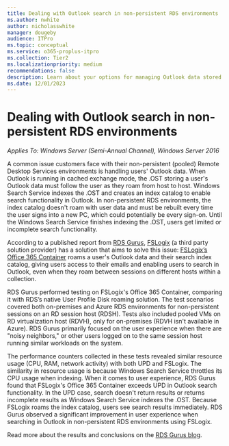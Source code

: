 ```yaml
---
title: Dealing with Outlook search in non-persistent RDS environments
ms.author: nwhite
author: nicholasswhite
manager: dougeby
audience: ITPro
ms.topic: conceptual
ms.service: o365-proplus-itpro
ms.collection: Tier2
ms.localizationpriority: medium
recommendations: false
description: Learn about your options for managing Outlook data stored to a user profile disk.
ms.date: 12/01/2023
---
```


# Dealing with Outlook search in non-persistent RDS environments

*Applies To: Windows Server (Semi-Annual Channel), Windows Server 2016*

A common issue customers face with their non-persistent (pooled) Remote Desktop Services environments is handling users' Outlook data. When Outlook is running in cached exchange mode, the .OST storing a user's Outlook data must follow the user as they roam from host to host. Windows Search Service indexes the .OST and creates an index catalog to enable search functionality in Outlook. In non-persistent RDS environments, the index catalog doesn't roam with user data and must be rebuilt every time the user signs into a new PC, which could potentially be every sign-on. Until the Windows Search Service finishes indexing the .OST, users get limited or incomplete search functionality. 

According to a published report from [RDS Gurus](https://rdsgurus.com), [FSLogix](https://fslogix.com/) (a third party solution provider) has a solution that aims to solve this issue: [FSLogix’s Office 365 Container](https://fslogix.com/products/office-365-container) roams a user's Outlook data and their search index catalog, giving users access to their emails and enabling users to search in Outlook, even when they roam between sessions on different hosts within a collection.  

RDS Gurus performed testing on FSLogix's Office 365 Container, comparing it with RDS’s native User Profile Disk roaming solution. The test scenarios covered both on-premises and Azure RDS environments for non-persistent sessions on an RD session host (RDSH). Tests also included pooled VMs on RD virtualization host (RDVH), only for on-premises (RDVH isn't available in Azure). RDS Gurus primarily focused on the user experience when there are "noisy neighbors," or other users logged on to the same session host running similar workloads on the system. 

The performance counters collected in these tests revealed similar resource usage (CPU, RAM, network activity) with both UPD and FSLogix. The similarity in resource usage is because Windows Search Service throttles its CPU usage when indexing. When it comes to user experience, RDS Gurus found that FSLogix's Office 365 Container exceeds UPD in Outlook search functionality. In the UPD case, search doesn't return results or returns incomplete results as Windows Search Service indexes the .OST. Because FSLogix roams the index catalog, users see search results immediately. RDS Gurus observed a significant improvement in user experience when searching in Outlook in non-persistent RDS environments using FSLogix. 

Read more about the results and conclusions on the [RDS Gurus blog](https://www.rdsgurus.com/outlook-performance-in-non-persistent-environments-using-fslogixs-office-365-containers/). 